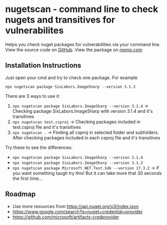 # nugetscan - command line to check nugets and transitives for vulnerabilites

Helps you check nuget packages for vulnerabilities via your command line. View the source code on [GitHub](https://github.com/VasilisPlavos/Learn/tree/main/dotnet/NuGets/nugetcheck/). View the package on [npmjs.com](https://www.npmjs.com/package/nugetcheck)

## Installation Instructions
Just open your cmd and try to check one package. For example
```
npx nugetscan package SixLabors.ImageSharp --version 3.1.3
```

There are 3 ways to use it:
1. `npx nugetscan package SixLabors.ImageSharp --version 3.1.4` -> Checking package SixLabors.ImageSharp with version 3.1.4 and it's transitives
2. `npx nugetscan test.csproj` -> Checking packages included in test.csproj file and it's transitives
3. `npx nugetscan .` -> Finding all csproj in selected folder and subfolders. After checking packages included in each csproj file and it's transitives

Try these to see the differences:
- `npx nugetscan package SixLabors.ImageSharp --version 3.1.4`
- `npx nugetscan package SixLabors.ImageSharp --version 3.1.3`
- `npx nugetscan package Microsoft.NET.Test.Sdk --version 17.3.2` -> if you want something taugh try this! But it can take more that 30 seconds the first time...

## Roadmap
* Use more resources from https://api.nuget.org/v3/index.json
* https://www.google.com/search?q=nuget+credential+provider
* https://github.com/microsoft/artifacts-credprovider